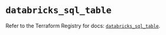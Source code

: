 # `databricks_sql_table`

Refer to the Terraform Registry for docs: [`databricks_sql_table`](https://registry.terraform.io/providers/databricks/databricks/1.64.0/docs/resources/sql_table).
